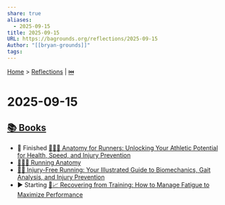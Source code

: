 ```yaml
---
share: true
aliases:
  - 2025-09-15
title: 2025-09-15
URL: https://bagrounds.org/reflections/2025-09-15
Author: "[[bryan-grounds]]"
tags:
---
```

[Home](../index.md) > [Reflections](./index.md) | [⏮️](./2025-09-14.md)  
# 2025-09-15  
## [📚 Books](../books/index.md)  
- 🏁 Finished [🏃‍♀️🦴 Anatomy for Runners: Unlocking Your Athletic Potential for Health, Speed, and Injury Prevention](../books/anatomy-for-runners-unlocking-your-athletic-potential-for-health-speed-and-injury-prevention.md)  
- [🏃‍♂️🦴 Running Anatomy](../books/running-anatomy.md)  
- [🏃🤕 Injury-Free Running: Your Illustrated Guide to Biomechanics, Gait Analysis, and Injury Prevention](../books/injury-free-running-your-illustrated-guide-to-biomechanics-gait-analysis-and-injury-prevention.md)  
- ▶️ Starting [🤕📈 Recovering from Training: How to Manage Fatigue to Maximize Performance](../books/recovering-from-training-how-to-manage-fatigue-to-maximize-performance.md)